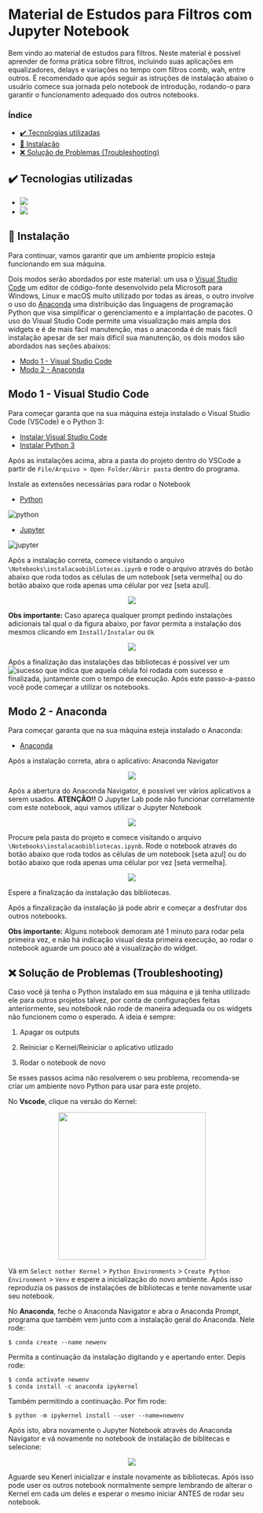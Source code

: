 # Material de Estudos para Filtros com Jupyter Notebook

Bem vindo ao material de estudos para filtros. Neste material é possível aprender de forma prática sobre filtros, incluindo suas aplicações em equalizadores, delays e variações no tempo com filtros comb, wah, entre outros. É recomendado que após seguir as istruções de instalação abaixo o usuário comece sua jornada pelo notebook de introdução, rodando-o para garantir o funcionamento adequado dos outros notebooks.

### Índice

- [✔️ Tecnologias utilizadas](#%EF%B8%8F-tecnologias-utilizadas)
- [🔨  Instalação](#--instalação)
- [:x: Solução de Problemas (Troubleshooting)](#x-solução-de-problemas-troubleshooting)

## ✔️ Tecnologias utilizadas
- <a href="http://jupyter.org/"><img src="https://img.shields.io/badge/Jupyter-F37626.svg?&style=for-the-badge&logo=Jupyter&logoColor=white"></a>
- <a href="https://www.python.org/"><img src="https://img.shields.io/badge/Python-3776AB?style=for-the-badge&logo=python&logoColor=white"></a>

## 🔨  Instalação
Para continuar, vamos garantir que um ambiente propício esteja funcionando em sua máquina.

Dois modos serão abordados por este material: um usa o [Visual Studio Code](https://code.visualstudio.com/) um editor de código-fonte desenvolvido pela Microsoft para Windows, Linux e macOS muito utilizado por todas as áreas, 
o outro involve o uso do [Anaconda](https://www.anaconda.com/download/) uma distribuição das linguagens de programação Python que visa simplificar o gerenciamento e a implantação de pacotes. O uso do Visual Studio Code permite uma visualização mais ampla dos widgets e é de mais fácil manutenção, mas o anaconda é de mais fácil instalação apesar de ser mais dificil sua manutenção, os dois modos são abordados nas seções abaixos:

- [Modo 1 - Visual Studio Code](#modo-1---visual-studio-code)
- [Modo 2 - Anaconda](#modo-2----anaconda)
 
## Modo 1 - Visual Studio Code
Para começar garanta que na sua máquina esteja instalado o Visual Studio Code (VSCode) e o Python 3:

- [Instalar Visual Studio Code](https://code.visualstudio.com/download)
- [Instalar Python 3](https://www.python.org/downloads/)

Após as instalações acima, abra a pasta do projeto dentro do VSCode a partir de `File/Arquivo > Open Folder/Abrir pasta` dentro do programa.

Instale as extensões necessárias para rodar o Notebook

- [Python](https://marketplace.visualstudio.com/items?itemName=ms-python.python)

![python](https://github.com/anaclaramsb/Material-de-Estudos-para-Filtros/assets/50646420/d7037a32-32e2-4bd6-a85f-9334fb7076c8)

 
 - [Jupyter](https://marketplace.visualstudio.com/items?itemName=ms-toolsai.jupyter)

![jupyter](https://github.com/anaclaramsb/Material-de-Estudos-para-Filtros/assets/50646420/d1724e06-0ddf-4eb7-bccf-cd679d0c3503)


Após a instalação correta, comece visitando o arquivo `\Notebooks\instalacaobibliotecas.ipynb` e rode o arquivo através do botão abaixo que roda todos as células de um notebook [seta vermelha]  ou do botão abaixo que roda apenas uma célular por vez [seta azul].

<p align="center">
<img src="https://github.com/anaclaramsb/Material-de-Estudos-para-Filtros/assets/50646420/b819ab9d-5f89-40c5-a10d-55704e534a15">
</p>

**Obs importante:** Caso apareça qualquer prompt pedindo instalações adicionais tal qual o da figura abaixo, por favor permita a instalação dos mesmos clicando em `Install/Instalar` ou `Ok`

<p align="center">
<img src="https://github.com/anaclaramsb/Material-de-Estudos-para-Filtros/assets/50646420/fc20c3d6-c83c-44d7-b0b9-249735450088">
</p>

Após a finalização das instalações das bibliotecas é possível ver um ![sucesso](https://github.com/anaclaramsb/Material-de-Estudos-para-Filtros/assets/50646420/7aa5643f-6b9e-4772-b305-c7d119fe58d7) que indica
que aquela célula foi rodada com sucesso e finalizada, juntamente com o tempo de execução. Após este passo-a-passo você pode começar a utilizar os notebooks.


## Modo 2 -  Anaconda
Para começar garanta que na sua máquina esteja instalado o Anaconda:

- [Anaconda ](https://www.anaconda.com/download/)

Após a instalação correta, abra o aplicativo: Anaconda Navigator

<p align="center">
<img src="https://github.com/anaclaramsb/Material-de-Estudos-para-Filtros/assets/50646420/16bd01b6-8d00-492c-b207-cb2eeecc97ae">
</p>

Após a abertura do Anaconda Navigator, é possível ver vários aplicativos a serem usados. **ATENÇÃO!!** O Jupyter Lab pode não funcionar corretamente com este notebook, aqui vamos utilizar o Jupyter Notebook

<p align="center">
<img src="https://github.com/anaclaramsb/Material-de-Estudos-para-Filtros/assets/50646420/5cf701c2-f8b6-4fde-9b5b-c2ac73062ccf">
</p>

Procure pela pasta do projeto e comece visitando o arquivo `\Notebooks\instalacaobibliotecas.ipynb`. Rode o notebook através do botão abaixo que roda todos as células de um notebook [seta azul]  ou do botão abaixo que roda apenas uma célular por vez [seta vermelha].

<p align="center">
<img src="https://github.com/anaclaramsb/Material-de-Estudos-para-Filtros/assets/50646420/fea5c3cc-771e-40be-9804-a6885c9e7250">
</p>

Espere a finalização da instalação das bibliotecas.

Após a finzalização da instalação já pode abrir e começar a desfrutar dos outros notebooks.

**Obs importante:** Alguns notebook demoram até 1 minuto para rodar pela primeira vez, e não há indicação visual desta primeira execução, ao rodar o notebook aguarde um pouco até a visualização do widget.

## :x: Solução de Problemas (Troubleshooting)

Caso você já tenha o Python instalado em sua máquina e já tenha utilizado ele para outros projetos talvez, por conta de configurações feitas anteriormente, seu notebook não rode de maneira adequada ou os widgets não funcionem como o esperado. A ideia é sempre:

1. Apagar os outputs
2. Reiniciar o Kernel/Reiniciar o aplicativo utlizado
 
4. Rodar o notebook de novo

Se esses passos acima não resolverem o seu problema, recomenda-se criar um ambiente novo Python para usar para este projeto. 

No **Vscode**, clique na versão do Kernel:

<p align="center">
<img src="https://github.com/anaclaramsb/Material-de-Estudos-para-Filtros/assets/50646420/7351cc28-a0b3-4ce7-a827-67dfbdaab05c" width=300>
</p>

Vá em `Select nother Kernel` > `Python Environments` > `Create Python Environment` > `Venv` e espere a inicialização do novo ambiente. Após isso reproduzia os passos de instalações de bibliotecas e tente novamente usar seu notebook.

No  **Anaconda**, feche o Anaconda Navigator e abra o Anaconda Prompt, programa que também vem junto com a instalação geral do Anaconda. Nele rode:

```console
$ conda create --name newenv
```
Permita a continuação da instalação digitando y e apertando enter. Depis rode:

```console
$ conda activate newenv
$ conda install -c anaconda ipykernel
```
Também permitindo a continuação. Por fim rode:

```console
$ python -m ipykernel install --user --name=newenv
```

Após isto, abra novamente o Jupyter Notebook através do Anaconda Navigator e vá novamente no notebook  de instalação de biblitecas e selecione:

<p align="center">
<img src="https://github.com/anaclaramsb/Material-de-Estudos-para-Filtros/assets/50646420/3172a49a-5153-4421-b946-beea3b07d16f">
</p>


Aguarde seu Kenerl inicializar e instale novamente as bibliotecas. Após isso pode user os outros notebook normalmente sempre lembrando de alterar o Kernel em cada um deles e esperar o mesmo iniciar ANTES de rodar seu notebook.


